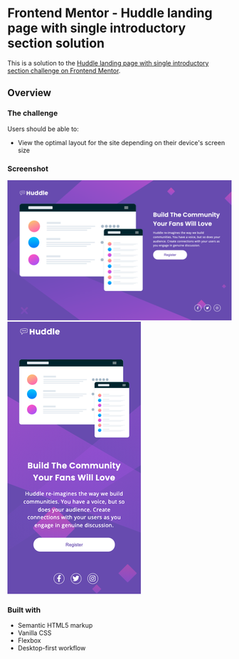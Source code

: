 # Frontend Mentor - Huddle landing page with single introductory section solution

This is a solution to the [Huddle landing page with single introductory section challenge on Frontend Mentor](https://www.frontendmentor.io/challenges/huddle-landing-page-with-a-single-introductory-section-B_2Wvxgi0).

## Overview

### The challenge

Users should be able to:

- View the optimal layout for the site depending on their device's screen size

### Screenshot

![](./images/desktop-1440px.png)
![](./images/mobile-375px.png)

### Built with

- Semantic HTML5 markup
- Vanilla CSS
- Flexbox
- Desktop-first workflow
